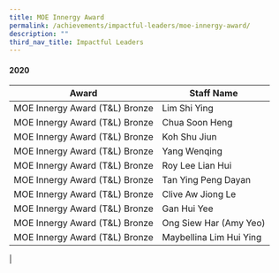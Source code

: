 ```yaml
---
title: MOE Innergy Award
permalink: /achievements/impactful-leaders/moe-innergy-award/
description: ""
third_nav_title: Impactful Leaders
---
```

#### **2020**

| Award | Staff Name |
|---|---|
| MOE Innergy Award (T&L) Bronze | Lim Shi Ying |
| MOE Innergy Award (T&L) Bronze | Chua Soon Heng |
| MOE Innergy Award (T&L) Bronze  |  Koh Shu Jiun |
| MOE Innergy Award (T&L) Bronze  |  Yang Wenqing |
| MOE Innergy Award (T&L) Bronze  |  Roy Lee Lian Hui |
| MOE Innergy Award (T&L) Bronze |  Tan Ying Peng Dayan |
| MOE Innergy Award (T&L) Bronze |  Clive Aw Jiong Le |
| MOE Innergy Award (T&L) Bronze | Gan Hui Yee  |
| MOE Innergy Award (T&L) Bronze |  Ong Siew Har (Amy Yeo) |
| MOE Innergy Award (T&L) Bronze  | Maybellina Lim Hui Ying  |
|